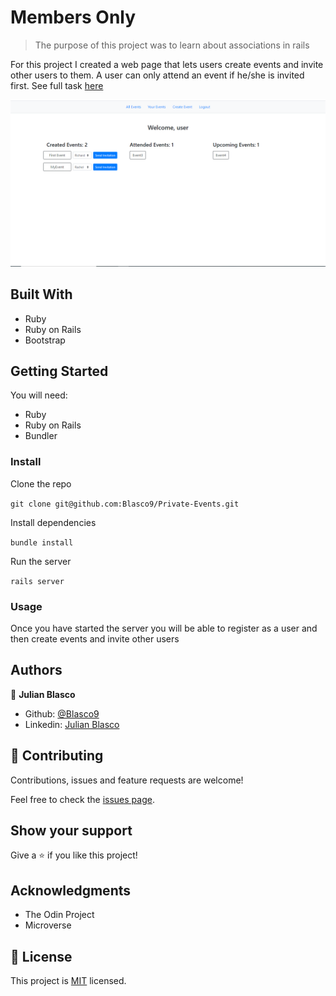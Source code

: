# Members Only

> The purpose of this project was to learn about associations in rails

For this project I created a web page that lets users create events and invite other users to them. A user can only attend an event if he/she is invited first. See full task [here](https://www.theodinproject.com/courses/ruby-on-rails/lessons/associations#project-private-events)

![screenshot](Screenshot.bmp)

## Built With

- Ruby
- Ruby on Rails
- Bootstrap

## Getting Started

You will need:
- Ruby
- Ruby on Rails
- Bundler

### Install

Clone the repo

`git clone git@github.com:Blasco9/Private-Events.git`

Install dependencies

`bundle install`

Run the server

`rails server`

### Usage

Once you have started the server you will be able to register as a user and then create events and invite other users

## Authors

👤 **Julian Blasco**

- Github: [@Blasco9](https://github.com/Blasco9)
- Linkedin: [Julian Blasco](https://www.linkedin.com/in/julian-augusto-blasco-1656a0153/)

## 🤝 Contributing

Contributions, issues and feature requests are welcome!

Feel free to check the [issues page](issues/).

## Show your support

Give a ⭐️ if you like this project!

## Acknowledgments

- The Odin Project
- Microverse

## 📝 License

This project is [MIT](lic.url) licensed.